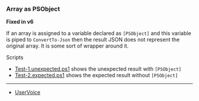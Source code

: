 
### Array as PSObject

**Fixed in v6**

If an array is assigned to a variable declared as `[PSObject]` and this
variable is piped to `ConvertTo-Json` then the result JSON does not
represent the original array. It is some sort of wrapper around it.

Scripts

- [Test-1.unexpected.ps1](Test-1.unexpected.ps1) shows the unexpected result with `[PSObject]`
- [Test-2.expected.ps1](Test-2.expected.ps1) shows the expected result without `[PSObject]`

***

- [UserVoice](https://windowsserver.uservoice.com/forums/301869-powershell/suggestions/15123162-convertto-json-doesn-t-serialize-simple-objects-pr)
